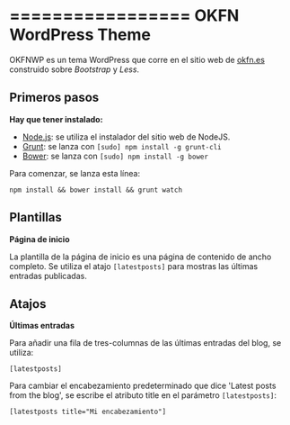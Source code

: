 =================
OKFN WordPress Theme
=================

OKFNWP es un tema WordPress que corre en el sitio web de [okfn.es](http://okfn.es) construido sobre *Bootstrap* y *Less*.

Primeros pasos
---------------
**Hay que tener instalado:**
  * [Node.js](http://nodejs.org): se utiliza el instalador del sitio web de NodeJS.
  * [Grunt](http://gruntjs.com/): se lanza con `[sudo] npm install -g grunt-cli`
  * [Bower](http://bower.io): se lanza con `[sudo] npm install -g bower`

Para comenzar, se lanza esta línea:

`npm install && bower install && grunt watch`


Plantillas
---------

**Página de inicio**

La plantilla de la página de inicio es una página de contenido de ancho completo. Se utiliza el atajo `[latestposts]` para mostras las últimas entradas publicadas.


Atajos
----------

**Últimas entradas**

Para añadir una fila de tres-columnas de las últimas entradas del blog, se utiliza:

  `[latestposts]`

Para cambiar el encabezamiento predeterminado que dice 'Latest posts from the blog', se escribe el atributo title en el parámetro `[latestposts]`:

`[latestposts title="Mi encabezamiento"]`
